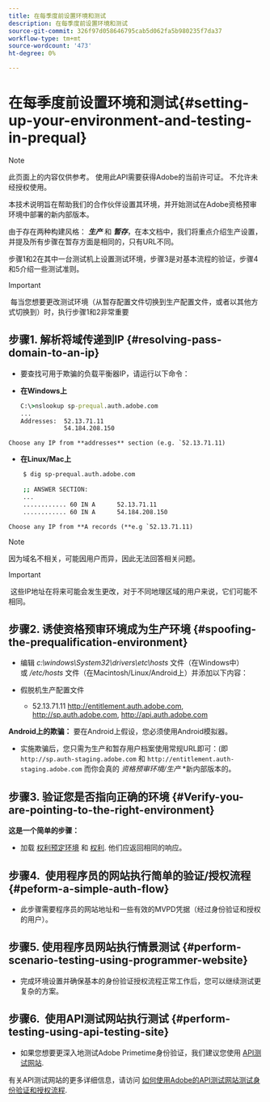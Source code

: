```yaml
---
title: 在每季度前设置环境和测试
description: 在每季度前设置环境和测试
source-git-commit: 326f97d058646795cab5d062fa5b980235f7da37
workflow-type: tm+mt
source-wordcount: '473'
ht-degree: 0%

---
```



# 在每季度前设置环境和测试{#setting-up-your-environment-and-testing-in-prequal}

>[!NOTE]
>
>此页面上的内容仅供参考。 使用此API需要获得Adobe的当前许可证。 不允许未经授权使用。

本技术说明旨在帮助我们的合作伙伴设置其环境，并开始测试在Adobe资格预审环境中部署的新内部版本。

由于存在两种构建风格： ***生产*** 和 ***暂存***，在本文档中，我们将重点介绍生产设置，并提及所有步骤在暂存方面是相同的，只有URL不同。

步骤1和2在其中一台测试机上设置测试环境，步骤3是对基本流程的验证，步骤4和5介绍一些测试准则。

>[!IMPORTANT]
>
> 每当您想要更改测试环境（从暂存配置文件切换到生产配置文件，或者以其他方式切换到）时，执行步骤1和2非常重要
 

## 步骤1. 解析将域传递到IP {#resolving-pass-domain-to-an-ip}

* 要查找可用于欺骗的负载平衡器IP，请运行以下命令：

* **在Windows上**

   ```cmd
   C:\>nslookup sp-prequal.auth.adobe.com
   ...
   Addresses:  52.13.71.11
               54.184.208.150
   ```

```Choose any IP from **addresses** section (e.g. `52.13.71.11)```

* **在Linux/Mac上**

```sh
    $ dig sp-prequal.auth.adobe.com
    
    ;; ANSWER SECTION:
    ...
    ............ 60 IN A      52.13.71.11
    ............ 60 IN A      54.184.208.150
```

```Choose any IP from **A records (**e.g `52.13.71.11)```

>[!NOTE]
>
>因为域名不相关，可能因用户而异，因此无法回答相关问题。

>[!IMPORTANT]
>
> 这些IP地址在将来可能会发生更改，对于不同地理区域的用户来说，它们可能不相同。


## 步骤2.  诱使资格预审环境成为生产环境 {#spoofing-the-prequalification-environment}

* 编辑 *c:\\windows\\System32\\drivers\\etc\\hosts* 文件（在Windows中）或 */etc/hosts* 文件（在Macintosh/Linux/Android上）并添加以下内容：

* 假脱机生产配置文件
   * 52.13.71.11 http://entitlement.auth.adobe.com, http://sp.auth.adobe.com, http://api.auth.adobe.com

**Android上的欺骗：** 要在Android上假设，您必须使用Android模拟器。

* 实施欺骗后，您只需为生产和暂存用户档案使用常规URL即可：(即 `http://sp.auth-staging.adobe.com` 和 `http://entitlement.auth-staging.adobe.com` 而你会真的 *资格预审环境/生产* *新内部版本的。


## 步骤3.  验证您是否指向正确的环境 {#Verify-you-are-pointing-to-the-right-environment}

**这是一个简单的步骤：**

* 加载 [权利预定环境](https://entitlement-prequal.auth.adobe.com/environment.html) 和 [权利](https://entitlement.auth.adobe.com/environment.html). 他们应返回相同的响应。


## 步骤4.  使用程序员的网站执行简单的验证/授权流程 {#peform-a-simple-auth-flow}

* 此步骤需要程序员的网站地址和一些有效的MVPD凭据（经过身份验证和授权的用户）。

## 步骤5.  使用程序员网站执行情景测试 {#perform-scenario-testing-using-programmer-website}

* 完成环境设置并确保基本的身份验证授权流程正常工作后，您可以继续测试更复杂的方案。


## 步骤6.  使用API测试网站执行测试 {#perform-testing-using-api-testing-site}

* 如果您想要更深入地测试Adobe Primetime身份验证，我们建议您使用 [API测试网站](http://entitlement-prequal.auth.adobe.com/apitest/api.html).

有关API测试网站的更多详细信息，请访问 [如何使用Adobe的API测试网站测试身份验证和授权流程](/help/authentication/test-authn-authz-flows-using-adobes-api-test-site.md).

